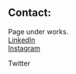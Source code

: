 ## Contact:
Page under works.
<br>
<a href="https://linkedin.com/in/bdeweesevans" target="_blank" rel="noopener noreferrer">LinkedIn</a>
<br>
<a href="https://instagram.com/bdeweesevans" target="_blank" rel="noopener noreferrer">Instagram</a>
<br>

Twitter
